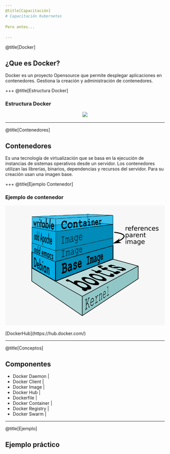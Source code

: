 ```yaml
---
@title[Capacitación]
# Capacitación Kubernetes

Pero antes...

---
```

@title[Docker]
## ¿Que es Docker?

Docker es un proyecto Opensource que permite desplegar aplicaciones en contenedores. Gestiona la creación y administración de contenedores.

+++
@title[Estructura Docker]
### Estructura Docker
<p align="center"><img src="https://raw.githubusercontent.com/coneking/charla_kube/develop/images/vm-vs-container.pngg" width="600" /></p>

---
@title[Contenedores]
## Contenedores

Es una tecnología de virtualización que se basa en la ejecución de instancias de sistemas operativos desde un servidor. Los contenedores utilizan las librerías, binarios, dependencias y recursos del servidor. Para su creación usan una imagen base.

+++
@title[Ejemplo Contenedor]
### Ejemplo de contenedor
<p align="center"><img src="https://raw.githubusercontent.com/coneking/charla_kube/develop/images/container.png" width="600" /></p>
[DockerHub](https://hub.docker.com/)

---
@title[Conceptos]
## Componentes

- Docker Daemon |
- Docker Client |
- Docker Image |
- Docker Hub |
- Dockerfile |
- Docker Container |
- Docker Registry |
- Docker Swarm |

---
@title[Ejemplo]

## Ejemplo práctico

```git


```

